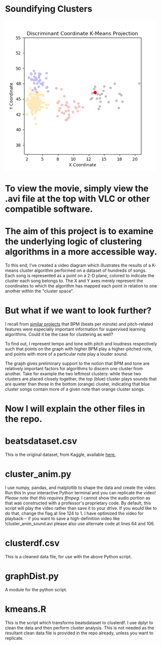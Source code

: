 # Soundifying Clusters

![](movie.png)

# To view the movie, simply view the .avi file at the top with VLC or other compatible software.

# The aim of this project is to examine the underlying logic of clustering algorithms in a more accessible way.

To this end, I've created a video diagram which illustrates the results of a K-means cluster algorithm performed on a dataset of hundreds of songs. Each song is represented as a point on a 2-D plane, colored to indicate the cluster each song belongs to. The X and Y axes merely represent the coordinates to which the algorithm has mapped each point in relation to one another within the "cluster space".

# But what if we want to look further?

I recall from [similar projects](https://github.com/jmcjr94/Predicting-Music-Genre-with-ML) that BPM (beats per minute) and pitch-related features were especially important information for supervised learning algorithms. Could it be the case for clustering as well?

To find out, I represent tempo and tone with pitch and loudness respectively such that points on the graph with higher BPM play a higher-pitched note, and points with more of a particular note play a louder sound.

The graph gives preliminary support to the notion that BPM and tone are relatively important factors for algorithms to discern one cluster from another. Take for example the two leftmost clusters: while these two clusters are placed closely together, the top (blue) cluster plays sounds that are quieter than those in the bottom (orange) cluster, indicating that blue cluster songs contain more of a given note than orange cluster songs.

# Now I will explain the other files in the repo.

# beatsdataset.csv
This is the original dataset, from Kaggle, available [here.](https://www.kaggle.com/caparrini/beatsdataset)

# cluster_anim.py
I use numpy, pandas, and matplotlib to shape the data and create the video. Run this in your interactive Python terminal and you can replicate the video! *Please note that this requires ffmpeg.* I cannot show the audio portion as that was constructed with a professor's proprietary code. By default, this script will play the video rather than save it to your drive. If you would like to do that, change the flag at line 124 to 1. I have optimized the video for playback-- if you want to save a high-definition video like !cluster_anim_sound.avi please also use alternate code at lines 64 and 106.

# clusterdf.csv
This is a cleaned data file, for use with the above Python script.

# graphDist.py
A module for the python script.

# kmeans.R
This is the script which transforms beatsdataset to clusterdf. I use dplyr to clean the data and then perform cluster analysis. This is not needed as the resultant clean data file is provided in the repo already, unless you want to replicate.


